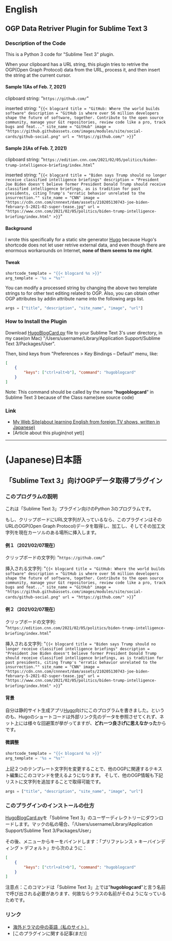 # English
## OGP Data Retriver Plugin for Sublime Text 3
### Description of the Code
This is a Python 3 code for "Sublime Text 3" plugin.

When your clipboard has a URL string, this plugin tries to retrive the OGP(Open Graph Protocol) data from the URL, process it, and then insert the string at the current cursor.

#### Sample 1(As of Feb. 7, 2021)
clipboard string: "`https://github.com/`"

inserted string: "`{{< blogcard title = "GitHub: Where the world builds software" description = "GitHub is where over 56 million developers shape the future of software, together. Contribute to the open source community, manage your Git repositories, review code like a pro, track bugs and feat..." site_name = "GitHub" image = "https://github.githubassets.com/images/modules/site/social-cards/github-social.png" url = "https://github.com/" >}}`"

#### Sample 2(As of Feb. 7, 2021)
clipboard string: "`https://edition.cnn.com/2021/02/05/politics/biden-trump-intelligence-briefing/index.html`"

inserted string: "`{{< blogcard title = "Biden says Trump should no longer receive classified intelligence briefings" description = "President Joe Biden doesn't believe former President Donald Trump should receive classified intelligence briefings, as is tradition for past presidents, citing Trump's "erratic behavior unrelated to the insurrection."" site_name = "CNN" image = "https://cdn.cnn.com/cnnnext/dam/assets/210205130743-joe-biden-february-5-2021-02-super-tease.jpg" url = "https://www.cnn.com/2021/02/05/politics/biden-trump-intelligence-briefing/index.html" >}}`"

#### Background
I wrote this specifically for a static site generator [Hugo](https://gohugo.io/) because Hugo's shortcode does not let user retrive external data,
and even though there are enormous workarounds on Internet, **none of them seems to me right**.

#### Tweak

```python
shortcode_template = "{{< blogcard %s >}}"
arg_template = '%s = "%s"'
```

You can modify a processed string by changing the above two template strings to for other text editing related to OGP.
Also, you can obtain other OGP attributes by addin attribute name into the following args list.  

```python
args = ["title", "description", "site_name", "image", "url"]
```

### How to Install the Plugin
Download [HugoBlogCard.py](https://github.com/serendipity-page/OGP-Data-Retriver-Plugin-for-Sublime-Text-3/blob/main/HugoBlogCard.py) file to your Sublime Text 3's user directory, in my case(on Mac) "/Users/username/Library/Application Support/Sublime Text 3/Packages/User".

Then, bind keys from "Preferences > Key Bindings – Default" menu, like:

```json
[
    { 
        "keys": ["ctrl+alt+b"], "command": "hugoblogcard"
    }
]
```

Note: This command should be called by the name "**hugoblogcard**" in Sublime Text 3 because of the Class name(see source code)

### Link
+ [My Web Site(about learning English from foreign TV shows, written in Japanese)](https://www.serendipity.page/)
+ [Article about this plugin(not yet)]

---

# (Japanese)日本語
## 「Sublime Text 3」向けOGPデータ取得プラグイン
### このプログラムの説明
これは「Sublime Text 3」プラグイン向けのPython 3のプログラムです。

もし、クリップボードにURL文字列が入っているなら、このプラグインはそのURLのOGP(Open Graph Protocol)データを取得し、加工し、そしてその加工文字列を現在カーソルのある場所に挿入します。

#### 例１（2021/02/07現在）
クリップボードの文字列: "`https://github.com/`"

挿入される文字列: "`{{< blogcard title = "GitHub: Where the world builds software" description = "GitHub is where over 56 million developers shape the future of software, together. Contribute to the open source community, manage your Git repositories, review code like a pro, track bugs and feat..." site_name = "GitHub" image = "https://github.githubassets.com/images/modules/site/social-cards/github-social.png" url = "https://github.com/" >}}`"

#### 例２（2021/02/07現在）
クリップボードの文字列: "`https://edition.cnn.com/2021/02/05/politics/biden-trump-intelligence-briefing/index.html`"

挿入される文字列: "`{{< blogcard title = "Biden says Trump should no longer receive classified intelligence briefings" description = "President Joe Biden doesn't believe former President Donald Trump should receive classified intelligence briefings, as is tradition for past presidents, citing Trump's "erratic behavior unrelated to the insurrection."" site_name = "CNN" image = "https://cdn.cnn.com/cnnnext/dam/assets/210205130743-joe-biden-february-5-2021-02-super-tease.jpg" url = "https://www.cnn.com/2021/02/05/politics/biden-trump-intelligence-briefing/index.html" >}}`"

#### 背景
自分は静的サイト生成アプリ[Hugo](https://gohugo.io/)向けにこのプログラムを書きました。というのも、Hugoのショートコードは外部リンク先のデータを参照させてくれず、ネット上には様々な回避策が挙がってますが、**どれ一つ良さげに思えなかった**からです。

#### 微調整

```python
shortcode_template = "{{< blogcard %s >}}"
arg_template = '%s = "%s"'
```

上記２つのテンプレート文字列を変更することで、他のOGPに関連するテキスト編集にこのコマンドを使えるようになります。
そして、他のOGP情報も下記リストに文字列を追加することで取得可能です。

```python
args = ["title", "description", "site_name", "image", "url"]
```

### このプラグインのインストールの仕方
[HugoBlogCard.py](https://github.com/serendipity-page/OGP-Data-Retriver-Plugin-for-Sublime-Text-3/blob/main/HugoBlogCard.py)を「Sublime Text 3」のユーザーディレクトリーにダウンロードします。マックの私の場合、「/Users/username/Library/Application Support/Sublime Text 3/Packages/User」

その後、メニューからキーをバインドします：「プリファレンス > キーバインディング > デフォルト」から次のように：

```json
[
    { 
        "keys": ["ctrl+alt+b"], "command": "hugoblogcard"
    }
]
```

注意点：このコマンドは「Sublime Text 3」上では"**hugoblogcard**"と言う名前で呼び出される必要があります、何故ならクラスの名前がそのようになっているためです。

### リンク
+ [海外ドラマの中の英語（私のサイト）](https://www.serendipity.page/)
+ [このプラグインに関する記事(まだ)]
